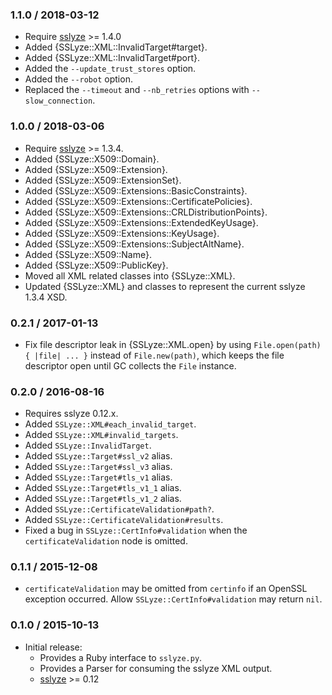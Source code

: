 ### 1.1.0 / 2018-03-12

* Require [sslyze] >= 1.4.0
* Added {SSLyze::XML::InvalidTarget#target}.
* Added {SSLyze::XML::InvalidTarget#port}.
* Added the `--update_trust_stores` option.
* Added the `--robot` option.
* Replaced the `--timeout` and `--nb_retries` options with `--slow_connection`.

### 1.0.0 / 2018-03-06

* Require [sslyze] >= 1.3.4.
* Added {SSLyze::X509::Domain}.
* Added {SSLyze::X509::Extension}.
* Added {SSLyze::X509::ExtensionSet}.
* Added {SSLyze::X509::Extensions::BasicConstraints}.
* Added {SSLyze::X509::Extensions::CertificatePolicies}.
* Added {SSLyze::X509::Extensions::CRLDistributionPoints}.
* Added {SSLyze::X509::Extensions::ExtendedKeyUsage}.
* Added {SSLyze::X509::Extensions::KeyUsage}.
* Added {SSLyze::X509::Extensions::SubjectAltName}.
* Added {SSLyze::X509::Name}.
* Added {SSLyze::X509::PublicKey}.
* Moved all XML related classes into {SSLyze::XML}.
* Updated {SSLyze::XML} and classes to represent the current sslyze 1.3.4 XSD.

### 0.2.1 / 2017-01-13

* Fix file descriptor leak in {SSLyze::XML.open} by using
  `File.open(path) { |file| ... }` instead of `File.new(path)`, which keeps the
  file descriptor open until GC collects the `File` instance.

### 0.2.0 / 2016-08-16

* Requires sslyze 0.12.x.
* Added `SSLyze::XML#each_invalid_target`.
* Added `SSLyze::XML#invalid_targets`.
* Added `SSLyze::InvalidTarget`.
* Added `SSLyze::Target#ssl_v2` alias.
* Added `SSLyze::Target#ssl_v3` alias.
* Added `SSLyze::Target#tls_v1` alias.
* Added `SSLyze::Target#tls_v1_1` alias.
* Added `SSLyze::Target#tls_v1_2` alias.
* Added `SSLyze::CertificateValidation#path?`.
* Added `SSLyze::CertificateValidation#results`.
* Fixed a bug in `SSLyze::CertInfo#validation` when the `certificateValidation`
  node is omitted.

### 0.1.1 / 2015-12-08

* `certificateValidation` may be omitted from `certinfo` if an OpenSSL
  exception occurred. Allow `SSLyze::CertInfo#validation` may return `nil`.

### 0.1.0 / 2015-10-13

* Initial release:
  * Provides a Ruby interface to `sslyze.py`.
  * Provides a Parser for consuming the sslyze XML output.
  * [sslyze] >= 0.12

[sslyze]: https://github.com/nabla-c0d3/sslyze#readme
